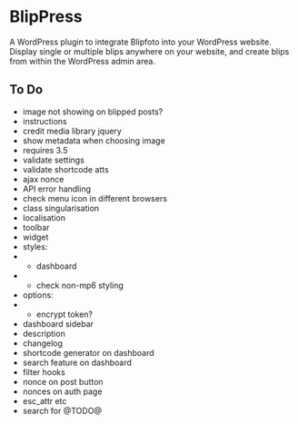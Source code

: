 # BlipPress

A WordPress plugin to integrate Blipfoto into your WordPress website. Display single or multiple blips anywhere on your website, and create blips from within the WordPress admin area.

## To Do

* image not showing on blipped posts?
* instructions
* credit media library jquery
* show metadata when choosing image
* requires 3.5
* validate settings
* validate shortcode atts
* ajax nonce
* API error handling
* check menu icon in different browsers
* class singularisation
* localisation
* toolbar
* widget
* styles:
* - dashboard
* - check non-mp6 styling
* options:
* - encrypt token?
* dashboard sidebar
* description
* changelog
* shortcode generator on dashboard
* search feature on dashboard
* filter hooks
* nonce on post button
* nonces on auth page
* esc_attr etc
* search for @TODO@
